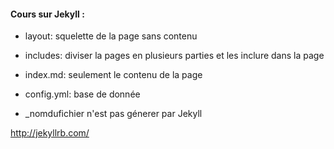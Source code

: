 #### Cours sur Jekyll :  
* layout: squelette de la page sans contenu
* includes: diviser la pages en plusieurs parties et les inclure dans la page
* index.md: seulement le contenu de la page  
* config.yml: base de donnée  


* _nomdufichier n'est pas génerer par Jekyll

http://jekyllrb.com/
